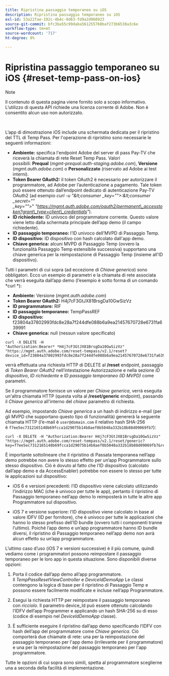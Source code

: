 ```yaml
---
title: Ripristina passaggio temporaneo su iOS
description: Ripristina passaggio temporaneo su iOS
exl-id: 53a22fae-192c-4b4c-9d63-fd9a2d960923
source-git-commit: bfc3ba55c99daba561255760baf273b6538a3c6e
workflow-type: tm+mt
source-wordcount: '717'
ht-degree: 0%

---
```


# Ripristina passaggio temporaneo su iOS {#reset-temp-pass-on-ios}

>[!NOTE]
>
>Il contenuto di questa pagina viene fornito solo a scopo informativo. L’utilizzo di questa API richiede una licenza corrente di Adobe. Non è consentito alcun uso non autorizzato.

</br>

L’app di dimostrazione iOS include una schermata dedicata per il ripristino del TTL di Temp Pass. Per l&#39;operazione di ripristino sono necessarie le seguenti informazioni:

- **Ambiente:** specifica l&#39;endpoint Adobe del server di pass Pay-TV che riceverà la chiamata di rete Reset Temp Pass. Valori possibili: **Prequal** (*mgmt-prequal.auth-staging.adobe.com*), **Versione** (*mgmt.auth.adobe.com*) o **Personalizzato** (riservato ad Adobe ai test interni).
- **Token Bearer OAuth2:** il token OAuth2 è necessario per autorizzare il programmatore, ad Adobe per l’autenticazione a pagamento. Tale token può essere ottenuto dall’endpoint dedicato di autenticazione Pay-TV OAuth2 (ad esempio *curl -u &quot;\&lt;consumer _key=&quot;&quot;>:\&lt;consumer _secret=&quot;&quot; _key=&quot;&quot;>*&quot; *&quot;https://mgmt.auth.adobe.com/oauth2/permanent\_accesstoken?grant\_type=client\_credentials&quot;*).
- **ID richiedente:** ID univoco del programmatore corrente. Questo valore viene letto dalla schermata principale dell’app demo (il campo richiedente).
- **ID passaggio temporaneo:** l’ID univoco dell’MVPD di Passaggio Temp.
- **ID dispositivo:** ID dispositivo con hash calcolato dall&#39;app demo.
- **Chiave generica:** alcuni MVPD di Passaggio Temp (ovvero la funzionalità Passaggio Temp estensibile successiva) supportano una chiave generica per la reimpostazione di Passaggio Temp (insieme all&#39;ID dispositivo).

Tutti i parametri di cui sopra (ad eccezione di *Chiave generica*) sono obbligatori. Ecco un esempio di parametri e la chiamata di rete associata che verrà eseguita dall’app demo (l’esempio è sotto forma di un comando *curl *):

- **Ambiente:** Versione (*mgmt.auth.adobe.com*)
- **Token Bearer OAuth2:** H4j7cF3GtJX81BrsgDa10GwSizVz
- **ID programmatore:** RIF
- **ID passaggio temporaneo:** TempPassREF
- **ID dispositivo:** f23804a37802993fdc8e28a7f244dfe088b6a9ea21457670728e6731fa639991 
- **Chiave generica:** null (nessun valore specificato)

```curl
curl -X DELETE -H "Authorization:Bearer* *H4j7cF3GtJX81BrsgDa10GwSizVz" "https://mgmt.auth.adobe.com/reset-tempass/v2.1/reset?device_id=f23804a37802993fdc8e28a7f244dfe088b6a9ea21457670728e6731fa639991&requestor_id=REF&mvpd_id=TempPassREF"
```

verrà effettuata una richiesta HTTP di DELETE al **/reset** endpoint, passaggio di *Token Bearer OAuth2* nell’intestazione Autorizzazione e nella sezione *ID dispositivo*, *ID richiedente* e *ID passaggio temporaneo (ID MVPD)* come parametri.

Se il programmatore fornisce un valore per *Chiave generica*, verrà eseguita un&#39;altra chiamata HTTP (questa volta al **/reset/generic** endpoint), passando il *Chiave generica* all&#39;interno del *chiave* parametro di richiesta.

Ad esempio, impostando *Chiave generica* a un hash di indirizzo e-mail (per gli MVPD che supportano questo tipo di funzionalità) genererà la seguente chiamata HTTP (l’e-mail è `user@domain.com` il relativo hash SHA-256 è `f7ee5ec7312165148b69fcca1d29075b14b8aef0b5048a332b18b88d09069fb7`):

```curl
curl -X DELETE -H "Authorization:Bearer H4j7cF3GtJX81BrsgDa10GwSizVz"
"https://mgmt.auth.adobe.com/reset-tempass/v2.1/reset/generic?key=f7ee5ec7312165148b69fcca1d29075b14b8aef0b5048a332b18b88d09069fb7&requestor_id=REF&mvpd_id=TempPassREF"
```

È importante sottolineare che il ripristino di Passata temporanea nell’app demo potrebbe non avere lo stesso effetto per un’app Programmatore sullo stesso dispositivo. Ciò è dovuto al fatto che l’ID dispositivo (calcolato dall’app demo e da AccessEnabler) potrebbe non essere lo stesso per tutte le applicazioni sul dispositivo:

- iOS 6 e versioni precedenti: l’ID dispositivo viene calcolato utilizzando l’indirizzo MAC (che è univoco per tutte le app), pertanto il ripristino di Passaggio temporaneo nell’app demo lo reimposterà in tutte le altre app Programmatore sul dispositivo.

- iOS 7 e versione superiore: l’ID dispositivo viene calcolato in base al valore IDFV (ID per fornitore), che è univoco per tutte le applicazioni che hanno lo stesso prefisso dell’ID bundle (ovvero tutti i componenti tranne l’ultimo). Poiché l’app demo e un’app programmatore hanno ID bundle diversi, il ripristino di Passaggio temporaneo nell’app demo non avrà alcun effetto su un’app programmatore.

L’ultimo caso d’uso (iOS 7 e versioni successive) è il più comune, quindi vediamo come i programmatori possono reimpostare il passaggio temporaneo per le loro app in questa situazione. Sono disponibili diverse opzioni:

1. Porta il codice dall’app demo all’app programmatore. Il *TempPassResetViewController* e *DeviceIdDemoApp* Le classi contengono la logica di base per il ripristino di Passaggio Temp e possono essere facilmente modificate e incluse nell’app Programmatore.

1. Esegui la richiesta HTTP per reimpostare il passaggio temporaneo con *ricciolo*. Il parametro device\_Id può essere ottenuto calcolando l’IDFV dell’app Programmer e applicando un hash SHA-256 su di esso (codice di esempio nel *DeviceIdDemoApp* classe).

1. È sufficiente eseguire il ripristino dall’app demo specificando l’IDFV con hash dell’app del programmatore come *Chiave generica*. Ciò comporterà due chiamate di rete: una per la reimpostazione del passaggio temporaneo per l&#39;app demo (irrilevante per il programmatore) e una per la reimpostazione del passaggio temporaneo per l&#39;app programmatore.

Tutte le opzioni di cui sopra sono simili, spetta al programmatore sceglierne una a seconda della facilità di implementazione.
